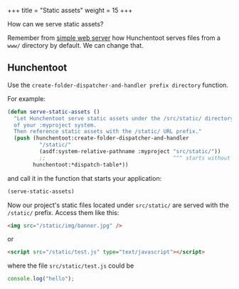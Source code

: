 +++
title = "Static assets"
weight = 15
+++

How can we serve static assets?

Remember from [simple web server](/building-blocks/simple-web-server/)
how Hunchentoot serves files from a `www/` directory by default. We can change that.

## Hunchentoot

Use the `create-folder-dispatcher-and-handler prefix directory` function.

For example:

~~~lisp
(defun serve-static-assets ()
  "Let Hunchentoot serve static assets under the /src/static/ directory
  of your :myproject system.
  Then reference static assets with the /static/ URL prefix."
  (push (hunchentoot:create-folder-dispatcher-and-handler
          "/static/"
          (asdf:system-relative-pathname :myproject "src/static/"))
          ;;                                        ^^^ starts without a /
        hunchentoot:*dispatch-table*))
~~~

and call it in the function that starts your application:

```lisp
(serve-static-assets)
```

Now our project's static files located under `src/static/` are served
with the `/static/` prefix. Access them like this:

```html
<img src="/static/img/banner.jpg" />
```

or

```html
<script src="/static/test.js" type="text/javascript"></script>
```

where the file `src/static/test.js` could be

```js
console.log("hello");
```
